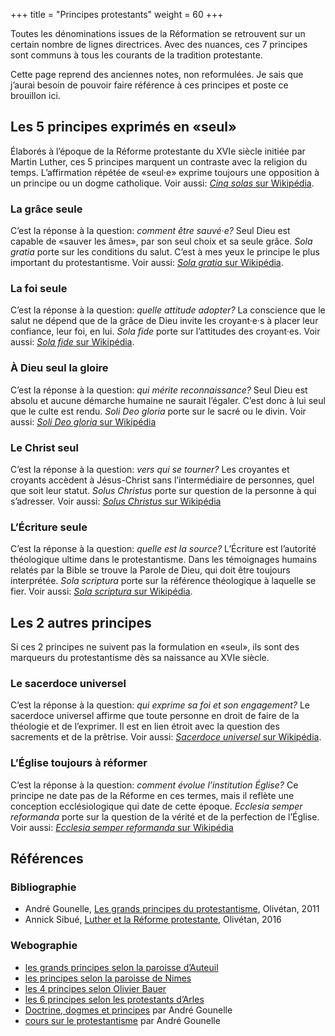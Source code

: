 +++
title = "Principes protestants"
weight = 60
+++

Toutes les dénominations issues de la Réformation se retrouvent sur un certain nombre de lignes directrices. Avec des nuances, ces 7 principes sont communs à tous les courants de la tradition protestante.

Cette page reprend des anciennes notes, non reformulées. Je sais que j’aurai besoin de pouvoir faire référence à ces principes et poste ce brouillon ici.

## Les 5 principes exprimés en «seul»

Élaborés à l’époque de la Réforme protestante du XVIe siècle initiée par Martin Luther, ces 5 principes marquent un contraste avec la religion du temps. L’affirmation répétée de «seul·e» exprime toujours une opposition à un principe ou un dogme catholique. Voir aussi: [*Cinq solas* sur Wikipédia](https://fr.wikipedia.org/wiki/Sola_gratia).

### La grâce seule

C’est la réponse à la question: *comment être sauvé·e?* Seul Dieu est capable de «sauver les âmes», par son seul choix et sa seule grâce. *Sola gratia* porte sur les conditions du salut. C’est à mes yeux le principe le plus important du protestantisme. Voir aussi: [*Sola gratia* sur Wikipédia](https://fr.wikipedia.org/wiki/Sola_gratia).

### La foi seule

C’est la réponse à la question: *quelle attitude adopter?* La conscience que le salut ne dépend que de la grâce de Dieu invite les croyant·e·s à placer leur confiance, leur foi, en lui. *Sola fide* porte sur l’attitudes des croyant·es. Voir aussi: [*Sola fide* sur Wikipédia](https://fr.wikipedia.org/wiki/Sola_fide).

### À Dieu seul la gloire

C’est la réponse à la question: *qui mérite reconnaissance?* Seul Dieu est absolu et aucune démarche humaine ne saurait l’égaler. C’est donc à lui seul que le culte est rendu. *Soli Deo gloria* porte sur le sacré ou le divin. Voir aussi: [*Soli Deo gloria* sur Wikipédia](https://fr.wikipedia.org/wiki/Soli_Deo_gloria)

### Le Christ seul

C’est la réponse à la question: *vers qui se tourner?* Les croyantes et croyants accèdent à Jésus-Christ sans l’intermédiaire de personnes, quel que soit leur statut. *Solus Christus* porte sur question de la personne à qui s’adresser. Voir aussi: [*Solus Christus* sur Wikipédia](https://fr.wikipedia.org/wiki/Solus_Christus)

### L’Écriture seule

C’est la réponse à la question: *quelle est la source?* L’Écriture est l’autorité théologique ultime dans le protestantisme. Dans les témoignages humains relatés par la Bible se trouve la Parole de Dieu, qui doit être toujours interprétée. *Sola scriptura* porte sur la référence théologique à laquelle se fier. Voir aussi: [*Sola scriptura* sur Wikipédia](https://fr.wikipedia.org/wiki/Sola_scriptura).

## Les 2 autres principes

Si ces 2 principes ne suivent pas la formulation en «seul», ils sont des marqueurs du protestantisme dès sa naissance au XVIe siècle.

### Le sacerdoce universel

C’est la réponse à la question: *qui exprime sa foi et son engagement?* Le sacerdoce universel affirme que toute personne en droit de faire de la théologie et de l’exprimer. Il est en lien étroit avec la question des sacrements et de la prêtrise. Voir aussi: [*Sacerdoce universel* sur Wikipédia](https://fr.wikipedia.org/wiki/Sacerdoce_universel).

### L’Église toujours à réformer

C’est la réponse à la question: *comment évolue l’institution Église?* Ce principe ne date pas de la Réforme en ces termes, mais il reflète une conception ecclésiologique qui date de cette époque. *Ecclesia semper reformanda* porte sur la question de la vérité et de la perfection de l’Église. Voir aussi: [*Ecclesia semper reformanda* sur Wikipédia](https://fr.wikipedia.org/wiki/Ecclesia_semper_reformanda)

## Références

### Bibliographie

- André Gounelle, [Les grands principes du protestantisme](https://www.editions-olivetan.com/reflexion-et-essais/222-les-grands-principes-du-protestantisme-edition-2011.html), Olivétan, 2011
- Annick Sibué, [Luther et la Réforme protestante](https://www.editions-olivetan.com/martin-luther/735-895-luther-et-la-reforme-protestante-.html), Olivétan, 2016

### Webographie

- [les grands principes selon la paroisse d’Auteuil](https://auteuil.epudf.org/histoire/les-grands-principes-du-protestantisme/)
- [les principes selon la paroisse de Nimes](https://nimes-eglise-protestante-unie.fr/principes-protestants/)
- [les 4 principes selon Olivier Bauer](https://olivierbauer.org/2015/10/26/les-quatre-grands-principes-du-protestantisme/)
- [les 6 principes selon les protestants d’Arles](https://nimes-eglise-protestante-unie.fr/principes-protestants/)
- [Doctrine, dogmes et principes](http://andregounelle.fr/vocabulaire-theologique/doctrines-dogmes-et-principes.php) par André Gounelle
- [cours sur le protestantisme](http://andregounelle.fr/protestantisme/index.php) par André Gounelle
